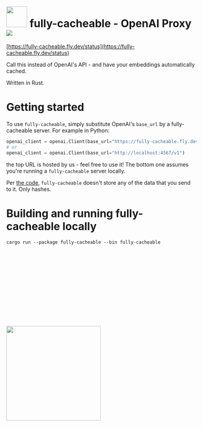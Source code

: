 
<h1>
  <img width="55px" src="https://github.com/user-attachments/assets/c689c8d7-5c05-4c05-8247-49f976a1036d" /> 
  <span>fully-cacheable - OpenAI Proxy</span>

  <a href="https://github.com/fafo-ai/fully-cacheable/actions/workflows/rust.yml">
    <img src="https://github.com/fafo-ai/fully-cacheable/actions/workflows/rust.yml/badge.svg?branch=main" />
  </a>
</h1>

[https://fully-cacheable.fly.dev/status](https://fully-cacheable.fly.dev/status)

Call this instead of OpenAI's API - and have your embeddings automatically cached.

Written in Rust.

# Getting started
To use `fully-cacheable`, simply substitute OpenAI's `base_url` by a fully-cacheable server. For example in Python:

```python
openai_client = openai.Client(base_url="https://fully-cacheable.fly.dev/v1")
# or
openai_client = openai.Client(base_url="http://localhost:4567/v1")
```

the top URL is hosted by us - feel free to use it! The bottom one assumes you're running a `fully-cacheable` server locally.


Per [the code](https://github.com/fafo-ai/fully-cacheable/blob/main/src/main.rs#L25), `fully-cacheable` doesn't store any of the data that you send to it. Only hashes.

# Building and running fully-cacheable locally
```cargo run --package fully-cacheable --bin fully-cacheable```




<img style="margin-top: 200px" width="250px" src="https://github.com/user-attachments/assets/f1602dba-55f8-42ba-85ed-ce52439e2c14" />

